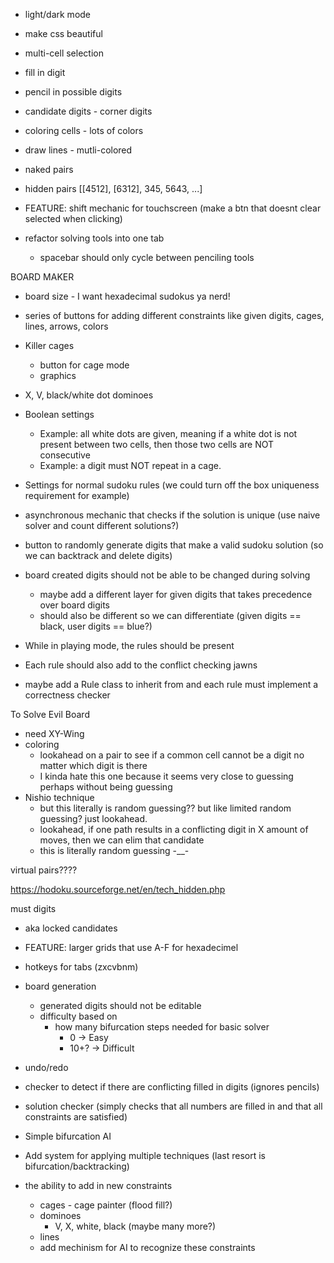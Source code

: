 - light/dark mode
- make css beautiful
- multi-cell selection
- fill in digit
- pencil in possible digits
- candidate digits - corner digits
- coloring cells - lots of colors
- draw lines - mutli-colored

- naked pairs
- hidden pairs
[[4512], [6312], 345, 5643, ...]

- FEATURE: shift mechanic for touchscreen (make a btn that doesnt clear selected when clicking)

- refactor solving tools into one tab
    - spacebar should only cycle between penciling tools


BOARD MAKER
- board size - I want hexadecimal sudokus ya nerd!
- series of buttons for adding different constraints like given digits, cages, lines, arrows, colors
- Killer cages
    - button for cage mode
    - graphics
- X, V, black/white dot dominoes
- Boolean settings
    - Example: all white dots are given, meaning if a white dot is not present between two cells, 
    then those two cells are NOT consecutive
    - Example: a digit must NOT repeat in a cage.
- Settings for normal sudoku rules (we could turn off the box uniqueness requirement for example)
- asynchronous mechanic that checks if the solution is unique (use naive solver and count different solutions?)
- button to randomly generate digits that make a valid sudoku solution (so we can backtrack and delete digits)
- board created digits should not be able to be changed during solving
    - maybe add a different layer for given digits that takes precedence over board digits
    - should also be different so we can differentiate (given digits == black, user digits == blue?)

- While in playing mode, the rules should be present
- Each rule should also add to the conflict checking jawns
- maybe add a Rule class to inherit from and each rule must implement a correctness checker


To Solve Evil Board
- need XY-Wing
- coloring
    - lookahead on a pair to see if a common cell cannot be a digit no matter which digit is there
    - I kinda hate this one because it seems very close to guessing perhaps without being guessing
- Nishio technique
    - but this literally is random guessing?? but like limited random guessing? just lookahead.
    - lookahead, if one path results in a conflicting digit in X amount of moves, then we can elim that candidate
    - this is literally random guessing -__-

virtual pairs????


https://hodoku.sourceforge.net/en/tech_hidden.php 

must digits
- aka locked candidates

- FEATURE: larger grids that use A-F for hexadecimel

- hotkeys for tabs (zxcvbnm)

- board generation
    - generated digits should not be editable
    - difficulty based on
        - how many bifurcation steps needed for basic solver
            - 0 -> Easy
            - 10+? -> Difficult


- undo/redo

- checker to detect if there are conflicting filled in digits (ignores pencils)
- solution checker (simply checks that all numbers are filled in and that all constraints are satisfied)

- Simple bifurcation AI
- Add system for applying multiple techniques (last resort is bifurcation/backtracking)

- the ability to add in new constraints
    - cages - cage painter (flood fill?)
    - dominoes
        - V, X, white, black (maybe many more?)
    - lines
    - add mechinism for AI to recognize these constraints